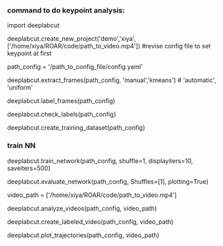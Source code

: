### command to do keypoint analysis:

import deeplabcut

deeplabcut.create_new_project('demo','xiya',['/home/xiya/ROAR/code/path_to_video.mp4'])
#revise config file to set keypoint at first

path_config = '/path_to_config_file/config.yaml'

deeplabcut.extract_frames(path_config, 'manual','kmeans') # 'automatic', 'uniform'

deeplabcut.label_frames(path_config)

deeplabcut.check_labels(path_config)

deeplabcut.create_training_dataset(path_config) 

### train NN
deeplabcut.train_network(path_config, shuffle=1, displayiters=10, saveiters=500)  

deeplabcut.evaluate_network(path_config, Shuffles=[1], plotting=True)  

video_path = ['/home/xiya/ROAR/code/path_to_video.mp4']   

deeplabcut.analyze_videos(path_config, video_path)

deeplabcut.create_labeled_video(path_config, video_path)   

deeplabcut.plot_trajectories(path_config, video_path)  
